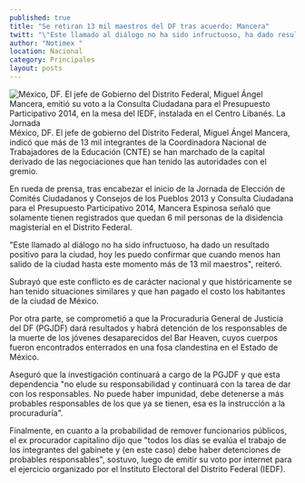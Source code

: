 ```yaml
---
published: true
title: "Se retiran 13 mil maestros del DF tras acuerdo: Mancera"
twitt: "\"Este llamado al diálogo no ha sido infructuoso, ha dado resultado positivo para la ciudad, hoy les puedo confirmar” que ya han salido, afirmó el jefe de Gobierno capitalino"
author: "Notimex "
location: Nacional
category: Principales
layout: posts
---
```


![México, DF. El jefe de Gobierno del Distrito Federal, Miguel Ángel Mancera, emitió su voto a la Consulta Ciudadana para el Presupuesto Participativo 2014, en la mesa del IEDF, instalada en el Centro Libanés. La Jornada](http://i.imgur.com/zjnEKNWm.jpg)México, DF. El jefe de gobierno del Distrito Federal, Miguel Ángel Mancera, indicó que más de 13 mil integrantes de la Coordinadora Nacional de Trabajadores de la Educación (CNTE) se han marchado de la capital derivado de las negociaciones que han tenido las autoridades con el gremio.

En rueda de prensa, tras encabezar el inicio de la Jornada de Elección de Comités Ciudadanos y Consejos de los Pueblos 2013 y Consulta Ciudadana para el Presupuesto Participativo 2014, Mancera Espinosa señaló que solamente tienen registrados que quedan 6 mil personas de la disidencia magisterial en el Distrito Federal.

"Este llamado al diálogo no ha sido infructuoso, ha dado un resultado positivo para la ciudad, hoy les puedo confirmar que cuando menos han salido de la ciudad hasta este momento más de 13 mil maestros", reiteró.

Subrayó que este conflicto es de carácter nacional y que históricamente se han tenido situaciones similares y que han pagado el costo los habitantes de la ciudad de México.

Por otra parte, se comprometió a que la Procuraduría General de Justicia del DF (PGJDF) dará resultados y habrá detención de los responsables de la muerte de los jóvenes desaparecidos del Bar Heaven, cuyos cuerpos fueron encontrados enterrados en una fosa clandestina en el Estado de México.

Aseguró que la investigación continuará a cargo de la PGJDF y que esta dependencia "no elude su responsabilidad y continuará con la tarea de dar con los responsables. No puede haber impunidad, debe detenerse a más probables responsables de los que ya se tienen, esa es la instrucción a la procuraduría".

Finalmente, en cuanto a la probabilidad de remover funcionarios públicos, el ex procurador capitalino dijo que "todos los días se evalúa el trabajo de los integrantes del gabinete y (en este caso) debe haber detenciones de probables responsables", sostuvo, luego de emitir su voto por internet para el ejercicio organizado por el Instituto Electoral del Distrito Federal (IEDF).
